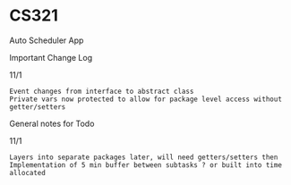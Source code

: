 # CS321
Auto Scheduler App

Important Change Log

11/1

	Event changes from interface to abstract class
	Private vars now protected to allow for package level access without getter/setters

General notes for Todo
	
11/1

	Layers into separate packages later, will need getters/setters then
	Implementation of 5 min buffer between subtasks ? or built into time allocated
